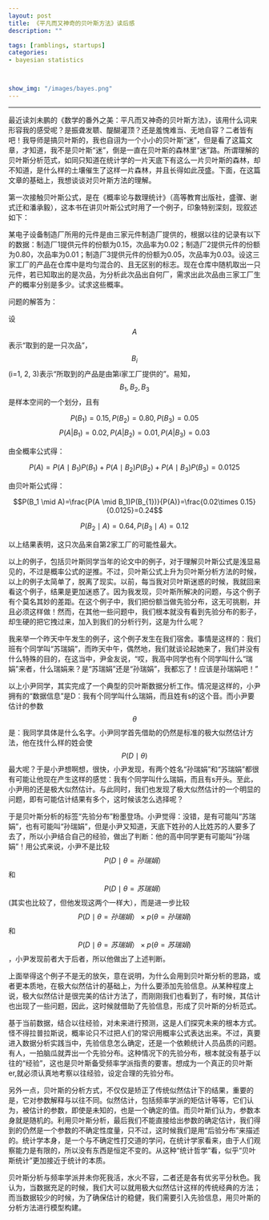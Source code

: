 ```yaml
---
layout: post
title: 《平凡而又神奇的贝叶斯方法》读后感
description: ""

tags: [ramblings, startups]
categories:
- bayesian statistics



show_img: "/images/bayes.png"
---
```


---

最近读刘未鹏的《数学的番外之美：平凡而又神奇的贝叶斯方法》，该用什么词来形容我的感受呢？是振聋发聩、醍醐灌顶？还是羞愧难当、无地自容？二者皆有吧！我导师是搞贝叶斯的，我也自诩为一个小小的贝叶斯“迷”，但是看了这篇文章，才知道，我不是贝叶斯“迷”，倒是一直在贝叶斯的森林里“迷”路。所谓理解的贝叶斯分析范式，如同只知道在统计学的一片天底下有这么一片贝叶斯的森林，却不知道，是什么样的土壤催生了这样一片森林，并且长得如此茂盛。下面，在这篇文章的基础上，我想谈谈对贝叶斯方法的理解。

第一次接触贝叶斯公式，是在《概率论与数理统计》（高等教育出版社，盛骤、谢式迁和潘承毅），这本书在讲贝叶斯公式时用了一个例子，印象特别深刻，现叙述如下：

某电子设备制造厂所用的元件是由三家元件制造厂提供的，根据以往的记录有以下的数据：制造厂1提供元件的份额为0.15，次品率为0.02；制造厂2提供元件的份额为0.80，次品率为0.01；制造厂3提供元件的份额为0.05，次品率为0.03。设这三家工厂的产品在仓库中是均匀混合的、且无区别的标志。现在仓库中随机取出一只元件，若已知取出的是次品，为分析此次品出自何厂，需求出此次品由三家工厂生产的概率分别是多少。试求这些概率。


问题的解答为：

设$$A$$表示“取到的是一只次品”，$$B_{i}$$(i=1, 2, 3)表示“所取到的产品是由第i家工厂提供的”。易知，$$B_1,B_2,B_3$$是样本空间的一个划分，且有

$$P(B_{1})=0.15,P(B_{2})=0.80,P(B_3)=0.05$$
$$P(A|B_1)=0.02,P(A|B_2)=0.01,P(A|B_3)=0.03$$

由全概率公式得：

$$P(A)=P(A \mid B_1)P(B_{1})+P(A \mid B_2)P(B_{2})+P(A \mid B_3)P(B_3)=0.0125$$

由贝叶斯公式得：

$$P(B_1 \mid A)=\frac{P(A \mid B_1)P(B_{1})}{P(A)}=\frac{0.02\times 0.15}{0.0125}=0.24$$

$$P(B_2 \mid A)=0.64,P(B_3 \mid A)=0.12$$


以上结果表明，这只次品来自第2家工厂的可能性最大。

以上的例子，包括贝叶斯同学当年的论文中的例子，对于理解贝叶斯公式是浅显易见的，不过是概率公式的逆推。不过，贝叶斯公式上升为贝叶斯分析方法的时候，以上的例子太简单了，脱离了现实。以前，每当我对贝叶斯迷惑的时候，我就回来看这个例子，结果是更加迷惑了。因为我发现，贝叶斯所解决的问题，与这个例子有个莫名其妙的差距。在这个例子中，我们把份额当做先验分布，这无可挑剔，并且必须这样做！然而，在其他一些问题中，我们根本就没有看到先验分布的影子，却生硬的把它拽过来，加入到我们的分析行列，这是为什么呢？

我来举一个昨天中午发生的例子，这个例子发生在我们宿舍。事情是这样的：我们班有个同学叫“苏瑞娟”，而昨天中午，偶然地，我们就谈论起她来了，我们并没有什么特殊的目的，在这当中，尹金友说，“哎，我高中同学也有个同学叫什么“瑞娟”来者，什么瑞娟来？是“苏瑞娟”还是“孙瑞娟”，我都忘了！应该是孙瑞娟吧！”

以上小尹同学，其实完成了一个典型的贝叶斯数据分析工作。情况是这样的，小尹拥有的“数据信息”是D：我有个同学叫什么瑞娟，而且姓有s的这个音。而小尹要估计的参数$$\theta$$是：我同学具体是什么名字。小尹同学首先借助的仍然是标准的极大似然估计方法，他在找什么样的姓会使$$P(D \mid \theta)$$最大呢？于是小尹想啊想，很快，小尹发现，有两个姓名“孙瑞娟”和“苏瑞娟”都很有可能让他现在产生这样的感觉：我有个同学叫什么瑞娟，而且有s开头。至此，小尹用的还是极大似然估计。与此同时，我们也发现了极大似然估计的一个明显的问题，即有可能估计结果有多个，这时候该怎么选择呢？

于是贝叶斯分析的标签“先验分布”粉墨登场。小尹觉得：没错，是有可能叫“苏瑞娟”，也有可能叫“孙瑞娟”，但是小尹又知道，天底下姓孙的人比姓苏的人要多了去了，所以小尹结合自己的经验，做出了判断：他的高中同学更有可能叫“孙瑞娟”！用公式来说，小尹不是比较$$P(D \mid \theta=孙瑞娟）$$和$$P(D \mid \theta=苏瑞娟）$$(其实也比较了，但他发现这两个一样大），而是进一步比较$$P(D \mid \theta=孙瑞娟）\times p(\theta=孙瑞娟)$$和$$P(D \mid \theta=苏瑞娟）\times p(\theta=苏瑞娟)$$，小尹发现前者大于后者，所以他做出了上述判断。

上面举得这个例子不是无的放矢，意在说明，为什么会用到贝叶斯分析的思路，或者更本质地，在极大似然估计的基础上，为什么要添加先验信息。从某种程度上说，极大似然估计是很完美的估计方法了，而刚刚我们也看到了，有时候，其估计也出现了一些问题，因此，这时候就借助了先验信息，形成了贝叶斯的分析范式。


基于当前数据，结合以往经验，对未来进行预测，这是人们探究未来的根本方式。怪不得拉普拉斯说，概率论只不过把人们的常识用概率公式表达出来。不过，真要进入数据分析实践当中，先验信息怎么确定，还是一个依赖统计人员品质的问题。有人，一拍脑瓜就弄出一个先验分布。这种情况下的先验分布，根本就没有基于以往的“经验”，这也是贝叶斯备受频率学派指责的要害。想成为一个真正的贝叶斯er,就必须认真地考察以往经验，设定合理的先验分布。


另外一点，贝叶斯的分析方式，不仅仅是矫正了传统似然估计下的结果，重要的是，它对参数解释与以往不同。似然估计，包括频率学派的矩估计等等，它们认为，被估计的参数，即使是未知的，也是一个确定的值。而贝叶斯们认为，参数本身就是随机的。利用贝叶斯分析，最后我们不能直接给出参数的确定估计，我们得到的仍然是一个参数的不确定性度量，只不过，这时候我们是用“后验分布”来描述的。统计学本身，是一个与不确定性打交道的学问，在统计学家看来，由于人们观察能力是有限的，所以没有东西是恒定不变的。从这种“统计哲学”看，似乎“贝叶斯统计”更加接近于统计的本质。

贝叶斯分析与频率学派并未你死我活，水火不容，二者还是各有优劣平分秋色。我认为，当数据充足的时候，我们大可以就用极大似然估计这样的传统经典的方法；而当数据较少的时候，为了确保估计的稳健，我们需要引入先验信息，用贝叶斯的分析方法进行模型构建。






















